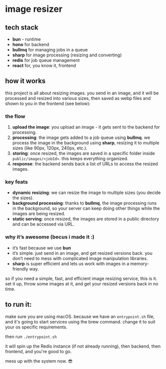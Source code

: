# image resizer

## tech stack

- **bun** - runtime
- **hono** for backend
- **bullmq** for managing jobs in a queue
- **sharp** for image processing (resizing and converting)
- **redis** for job queue management
- **react** for, you know it, frontend

## how it works

this project is all about resizing images. you send in an image, and it will be processed and resized into various sizes, then saved as webp files and shown to you in the frontend (see below):

### the flow

1. **upload the image**: you upload an image - it gets sent to the backend for processing.
2. **processing**: the image gets added to a job queue using **bullmq**. we process the image in the background using **sharp**, resizing it to multiple sizes (like 90px, 120px, 240px, etc.).
3. **storing**: once resized, the images are saved in a specific folder inside `public/images/<jobId>`. this keeps everything organized.
4. **response**: the backend sends back a list of URLs to access the resized images.

### key feats

- **dynamic resizing**: we can resize the image to multiple sizes (you decide the sizes).
- **background processing**: thanks to **bullmq**, the image processing runs in the background, so your server can keep doing other things while the images are being resized.
- **static serving**: once resized, the images are stored in a public directory and can be accessed via URL.

### why it’s awesome (becus i made it :)

- it’s fast because we use **bun**
- it’s simple. just send in an image, and get resized versions back. you don’t need to mess with complicated image manipulation libraries.
- **sharp** is super efficient and lets us work with images in a memory-friendly way.

so if you need a simple, fast, and efficient image resizing service, this is it. set it up, throw some images at it, and get your resized versions back in no time.

## to run it:

make sure you are using macOS. because we have an `entrypoint.sh` file, and it's going to start services using the brew command. change it to suit your os specific requirements.

then run `./entrypoint.sh`

it will spin up the Redis instance (if not already running), then backend, then frontend, and you're good to go.

mess up with the system now. 😎
